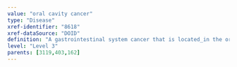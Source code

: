 ```yaml
---
value: "oral cavity cancer"
type: "Disease"
xref-identifier: "8618"
xref-dataSource: "DOID"
definition: "A gastrointestinal system cancer that is located_in the oral cavity."
level: "Level 3"
parents: [3119,403,162]
---
```

